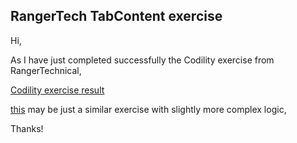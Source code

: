 ## RangerTech TabContent exercise

Hi,

As I have just completed successfully the Codility exercise from RangerTechnical,

[Codility exercise result](https://ranger-29abe.web.app/)

[this](https://ranger-29abe.web.app/) may be just a similar exercise with slightly more complex logic,

Thanks!
